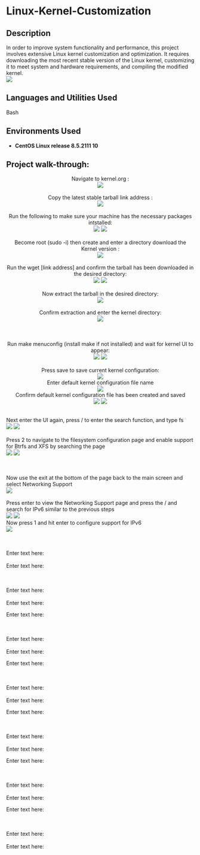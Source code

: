 # Linux-Kernel-Customization

<h2>Description</h2>
In order to improve system functionality and performance, this project involves extensive Linux kernel customization and optimization. It requires downloading the most recent stable version of the Linux kernel, customizing it to meet system and hardware requirements, and compiling the modified kernel. 
<br />
<img src="https://github.com/user-attachments/assets/3b14c04b-9b17-4887-bba6-637180f7e4c4"/>


<h2>Languages and Utilities Used</h2>

Bash

<h2>Environments Used </h2>

- <b>CentOS Linux release 8.5.2111
 10</b>

<h2>Project walk-through:</h2>


<p align="center">
Navigate to kernel.org : <br/>
<img src="https://github.com/user-attachments/assets/80490e12-f6fa-4819-9eaf-d230ff6c8cd4"/>
<br />
<br />
Copy the latest stable tarball link address :  <br/>
<img src="https://github.com/user-attachments/assets/b20539c3-9ecd-4fb4-8ebc-49496e8603be"/>
<br />
<br />
Run the following to make sure your machine has the necessary packages intstalled: <br/>
<img src="https://github.com/user-attachments/assets/30e15c77-0234-4927-8928-8a5ac0887e0b"/>
<img src="https://github.com/user-attachments/assets/bc28c1c2-e03b-43cf-866a-d62a8c9e94a0"/>
<br />
<br />
Become root (sudo -i) then create and enter a directory download the Kernel version :  <br/>
<img src="https://github.com/user-attachments/assets/60e9637f-a9cc-4039-a1ca-8b9a2687200e"/>
<br />
<br />
Run the wget [link address] and confirm the tarball has been downloaded in the desired directory:  <br/>
<img src="https://github.com/user-attachments/assets/f1c4fdb0-3f5f-4070-8310-44c5c44b6e76"/>
  <img src="https://github.com/user-attachments/assets/58aebb3f-ac9e-48c9-b98d-364623567ae3"/>
<br />
<br />
Now extract the tarball in the desired directory:  <br/>
<img src="https://github.com/user-attachments/assets/63889853-9abf-4cb5-9808-cb7bc901d7b4"/>
<br />
<br />
Confirm extraction and enter the kernel directory:  <br/>
<img src="https://github.com/user-attachments/assets/1a8b1afa-843c-409d-871b-69453a914358"/>
<br />
<br />
 <br />
 <br />
Run make menuconfig (install make if not installed) and wait for kernel UI to appear:  <br/>
<img src="https://github.com/user-attachments/assets/6f160c43-bb97-40e9-91eb-f973061c98a3"/>
  <img src="https://github.com/user-attachments/assets/c8403eef-ae55-47cf-a2a6-cac5d33dae39"/>
<br />
<br />
Press save to save current kernel configuration:  <br/>
<img src="https://github.com/user-attachments/assets/98a10a5e-310f-44ac-bffd-e7618783062b"/>
<br />Enter default kernel configuration file name<br />
  <img src="https://github.com/user-attachments/assets/8cdb1401-d66a-4895-a747-00b7badca684"/>
<br />Confirm default kernel configuration file has been created and saved<br />
<img src="https://github.com/user-attachments/assets/1a94a24f-acb1-4c5b-8ef7-737053bb6f14"/>
<img src="https://github.com/user-attachments/assets/a27b18d0-0f18-4bbb-bcbb-37e5dcfb03df"/>











<br /> Next enter the UI again, press / to enter the search function, and type fs  <br/>
<img src="https://github.com/user-attachments/assets/e1a812d1-0d8c-495a-995b-60cad686bd5a"/>
<img src="https://github.com/user-attachments/assets/0c5ea28b-88b5-4463-ba31-0a2adbadf9d4"/>
<br />
<br />
Press 2 to navigate to the filesystem configuration page and enable support for Btrfs and XFS by searching the page <br/>
<img src="https://github.com/user-attachments/assets/9edf200b-db58-4218-8f33-349d7381f664"/>
<img src="https://github.com/user-attachments/assets/35fb7b9b-932c-40c2-bdc6-c6cc306d8e6d"/>
</p>
<br />
<br />
Now use the exit at the bottom of the page back to the main screen and select Networking Support<br/>
<img src="https://github.com/user-attachments/assets/49654866-9e63-4559-841d-9a4ac4eb5468"/>
<br />
<br />
Press enter to view the Networking Support page and press the / and search for IPv6 similar to the previous steps<br/>
<img src="https://github.com/user-attachments/assets/b474ac7d-5701-42f6-b1fc-0edbfeba755e"/>
<img src="https://github.com/user-attachments/assets/6668f076-f418-4110-b504-0529494a47ef"/>
<br /> Now press 1 and hit enter to configure support for IPv6  <br/> 
<img src="https://github.com/user-attachments/assets/76f9bd28-aba5-4b6a-93e7-85fc10e83d9e"/>
</p>
<br />
<br />
Enter text here:  <br/>
<img src=""/>
<br />
<br />
Enter text here:  <br/>
<img src=""/>
</p>
<br />
<br />
Enter text here:  <br/>
<img src=""/>
<br />
<br />
Enter text here:  <br/>
<img src=""/>
</p>
Enter text here:  <br/>
<img src=""/>
</p>
<br />
<br />
Enter text here:  <br/>
<img src=""/>
<br />
<br />
Enter text here:  <br/>
<img src=""/>
</p>Enter text here:  <br/>
<img src=""/>
</p>
<br />
<br />
Enter text here:  <br/>
<img src=""/>
<br />
<br />
Enter text here:  <br/>
<img src=""/>
</p>Enter text here:  <br/>
<img src=""/>
</p>
<br />
<br />
Enter text here:  <br/>
<img src=""/>
<br />
<br />
Enter text here:  <br/>
<img src=""/>
</p>Enter text here:  <br/>
<img src=""/>
</p>
<br />
<br />
Enter text here:  <br/>
<img src=""/>
<br />
<br />
Enter text here:  <br/>
<img src=""/>
</p>Enter text here:  <br/>
<img src=""/>
</p>
<br />
<br />
Enter text here:  <br/>
<img src=""/>
<br />
<br />
Enter text here:  <br/>
<img src=""/>
</p>

<!--
 ```diff
- text in red
+ text in green
! text in orange
# text in gray
@@ text in purple (and bold)@@
```
--!>
